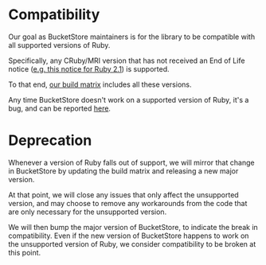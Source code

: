 # Compatibility

Our goal as BucketStore maintainers is for the library to be compatible with all supported
versions of Ruby.

Specifically, any CRuby/MRI version that has not received an End of Life notice
([e.g. this notice for Ruby 2.1](https://www.ruby-lang.org/en/news/2017/04/01/support-of-ruby-2-1-has-ended/))
is supported.

To that end, [our build matrix](../.circleci/config.yml) includes all these versions.

Any time BucketStore doesn't work on a supported version of Ruby, it's a bug, and can be
reported [here](https://github.com/gocardless/bucket-store/issues).

# Deprecation

Whenever a version of Ruby falls out of support, we will mirror that change in BucketStore
by updating the build matrix and releasing a new major version.

At that point, we will close any issues that only affect the unsupported version, and may
choose to remove any workarounds from the code that are only necessary for the unsupported
version.

We will then bump the major version of BucketStore, to indicate the break in compatibility.
Even if the new version of BucketStore happens to work on the unsupported version of Ruby, we
consider compatibility to be broken at this point.
